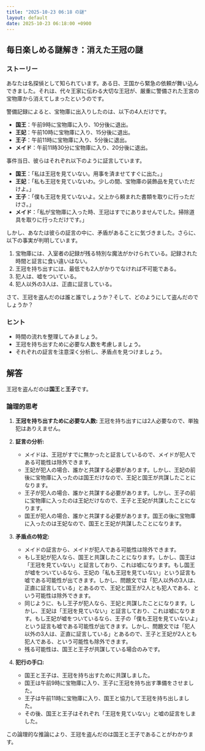 ```yaml
---
title: "2025-10-23 06:18 の謎"
layout: default
date: 2025-10-23 06:18:00 +0900
---
```

## 毎日楽しめる謎解き：消えた王冠の謎

### ストーリー

あなたは名探偵として知られています。ある日、王国から緊急の依頼が舞い込んできました。それは、代々王家に伝わる大切な王冠が、厳重に警備された王宮の宝物庫から消えてしまったというのです。

警備記録によると、宝物庫に出入りしたのは、以下の4人だけです。

*   **国王**：午前9時に宝物庫に入り、10分後に退出。
*   **王妃**：午前10時に宝物庫に入り、15分後に退出。
*   **王子**：午前11時に宝物庫に入り、5分後に退出。
*   **メイド**：午前11時30分に宝物庫に入り、20分後に退出。

事件当日、彼らはそれぞれ以下のように証言しています。

*   **国王**：「私は王冠を見ていない。用事を済ませてすぐに出た。」
*   **王妃**：「私も王冠を見ていないわ。少しの間、宝物庫の装飾品を見ていただけよ。」
*   **王子**：「僕も王冠を見ていないよ。父上から頼まれた書類を取りに行っただけさ。」
*   **メイド**：「私が宝物庫に入った時、王冠はすでにありませんでした。掃除道具を取りに行っただけです。」

しかし、あなたは彼らの証言の中に、矛盾があることに気づきました。さらに、以下の事実が判明しています。

1.  宝物庫には、入室者の記録が残る特別な魔法がかけられている。記録された時間と証言に食い違いはない。
2.  王冠を持ち出すには、最低でも2人がかりでなければ不可能である。
3.  犯人は、嘘をついている。
4.  犯人以外の3人は、正直に証言している。

さて、王冠を盗んだのは誰と誰でしょうか？そして、どのようにして盗んだのでしょうか？

### ヒント

*   時間の流れを整理してみましょう。
*   王冠を持ち出すために必要な人数を考慮しましょう。
*   それぞれの証言を注意深く分析し、矛盾点を見つけましょう。

## 解答

王冠を盗んだのは**国王**と**王子**です。

### 論理的思考

1.  **王冠を持ち出すために必要な人数:** 王冠を持ち出すには2人必要なので、単独犯はありえません。

2.  **証言の分析:**
    *   メイドは、王冠がすでに無かったと証言しているので、メイドが犯人である可能性は除外できます。
    *   王妃が犯人の場合、誰かと共謀する必要があります。しかし、王妃の前後に宝物庫に入ったのは国王だけなので、王妃と国王が共謀したことになります。
    *   王子が犯人の場合、誰かと共謀する必要があります。しかし、王子の前に宝物庫に入ったのは王妃だけなので、王子と王妃が共謀したことになります。
    *   国王が犯人の場合、誰かと共謀する必要があります。国王の後に宝物庫に入ったのは王妃なので、国王と王妃が共謀したことになります。

3.  **矛盾点の特定:**
    *   メイドの証言から、メイドが犯人である可能性は除外できます。
    *   もし王妃が犯人なら、国王と共謀したことになります。しかし、国王は「王冠を見ていない」と証言しており、これは嘘になります。もし国王が嘘をついているなら、王妃の「私も王冠を見ていない」という証言も嘘である可能性が出てきます。しかし、問題文では「犯人以外の3人は、正直に証言している」とあるので、王妃と国王が2人とも犯人である、という可能性は除外できます。
    *   同じように、もし王子が犯人なら、王妃と共謀したことになります。しかし、王妃は「王冠を見ていない」と証言しており、これは嘘になります。もし王妃が嘘をついているなら、王子の「僕も王冠を見ていないよ」という証言も嘘である可能性が出てきます。しかし、問題文では「犯人以外の3人は、正直に証言している」とあるので、王子と王妃が2人とも犯人である、という可能性も除外できます。
    *   残る可能性は、国王と王子が共謀している場合のみです。

4.  **犯行の手口:**
    *   国王と王子は、王冠を持ち出すために共謀しました。
    *   国王は午前9時に宝物庫に入り、王子に王冠を持ち出す準備をさせました。
    *   王子は午前11時に宝物庫に入り、国王と協力して王冠を持ち出しました。
    *   その後、国王と王子はそれぞれ「王冠を見ていない」と嘘の証言をしました。

この論理的な推論により、王冠を盗んだのは国王と王子であることがわかります。
